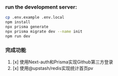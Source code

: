 
### run the development server:

```bash
cp .env.example .env.local
npm install
npx prisma generate
npx prisma migrate dev --name init
npm run dev
```

### 完成功能

1. [x] 使用Next-auth和Prisma实现Github第三方登录
2. [x] 使用@upstash/redis实现统计首页pv